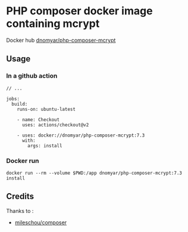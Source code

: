 # PHP composer docker image containing mcrypt 

Docker hub [dnomyar/php-composer-mcrypt](https://hub.docker.com/r/dnomyar/php-composer-mcrypt)

## Usage
### In a github action 
```
// ...

jobs:
  build:
    runs-on: ubuntu-latest

    - name: Checkout
      uses: actions/checkout@v2

    - uses: docker://dnomyar/php-composer-mcrypt:7.3
      with:
        args: install
```


### Docker run
```
docker run --rm --volume $PWD:/app dnomyar/php-composer-mcrypt:7.3 install
```


## Credits
Thanks to :
- [mileschou/composer](https://github.com/MilesChou/composer-action)
